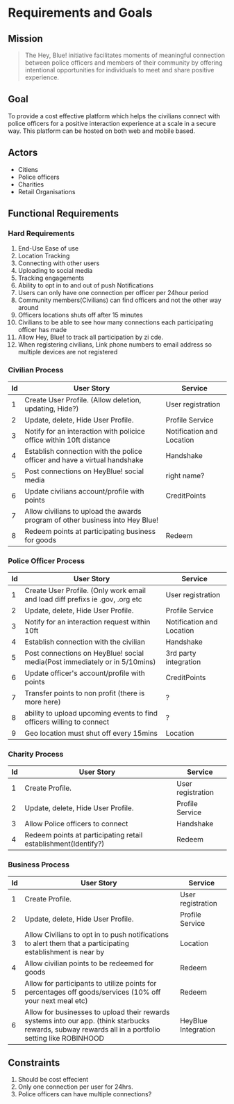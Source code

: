 # Requirements and Goals

## Mission

> The Hey, Blue! initiative facilitates moments of meaningful connection between police officers and members of their community by offering intentional opportunities for individuals to meet and share positive experience.
## Goal

To provide a cost effective platform which helps the civilians connect with police officers for a positive interaction experience at a scale in a secure way. This platform can be hosted on both web and mobile based. 

## Actors
- Citiens
- Police officers
- Charities
- Retail Organisations

## Functional Requirements

### Hard Requirements 
 1. End-Use Ease of use
 2. Location Tracking
 3. Connecting with other users
 4. Uploading to social media
 5. Tracking engagements
 6. Ability to opt in to and out of push Notifications
 7. Users can only have one connection per officer per 24hour period
 8. Community members(Civilians) can find officers and not the other way around
 9. Officers locations shuts off after 15 minutes
 10. Civilians to be able to see how many connections each participating officer has made
 11. Allow Hey, Blue! to track all participation by zi cde. 
 12. When registering civilians, Link phone numbers to email address so multiple devices are not registered

### Civilian Process

|Id|User Story|Service|
|--- |--- |---|
|1|Create User Profile. (Allow deletion, updating, Hide?)|User registration|
|2|Update, delete, Hide User Profile.|Profile Service|
|3| Notify for an interaction with policice office within 10ft distance|Notification and Location|
|4|Establish connection with the police officer and have a virtual handshake|Handshake|
|5|Post connections on HeyBlue! social media|right name?|
|6|Update civilians account/profile with points|CreditPoints|
|7|Allow civilians to upload the awards program of other business into Hey Blue!|
|8|Redeem points at participating business for goods|Redeem|

### Police Officer Process

|Id|User Story|Service|
|--- |--- |---|
|1|Create User Profile. (Only work email and load diff prefixs ie .gov, .org etc|User registration|
|2|Update, delete, Hide User Profile.|Profile Service|
|3| Notify for an interaction request within 10ft|Notification and Location|
|4|Establish connection with the civilian|Handshake|
|5|Post connections on HeyBlue! social media(Post immediately or in 5/10mins)|3rd party integration|
|6|Update officer's account/profile with points|CreditPoints|
|7|Transfer points to non profit (there is more here)|?|
|8|ability to upload upcoming events to find officers willing to connect|?|
|9|Geo location must shut off every 15mins|Location|

### Charity Process

|Id|User Story|Service|
|--- |--- |---|
|1|Create Profile.|User registration|
|2|Update, delete, Hide User Profile.|Profile Service|
|3|Allow Police officers to connect|Handshake|
|4|Redeem points at participating retail establishment(Identify?)|Redeem|

### Business Process
|Id|User Story|Service|
|--- |--- |---|
|1|Create Profile.|User registration|
|2|Update, delete, Hide User Profile.|Profile Service|
|3|Allow Civilians to opt in to push notifications to alert them that a participating establishment is near by|Location|
|4|Allow civilian points to be redeemed for goods|Redeem|
|5|Allow for participants to utilize points for percentages off goods/services (10% off your next meal etc)|Redeem|
|6|Allow for businesses to upload their rewards systems into our app. (think starbucks rewards, subway rewards all in a portfolio setting like ROBINHOOD|HeyBlue Integration|


## Constraints
1. Should be cost effecient
2. Only one connection per user for 24hrs. 
3. Police officers can have multiple connections?
